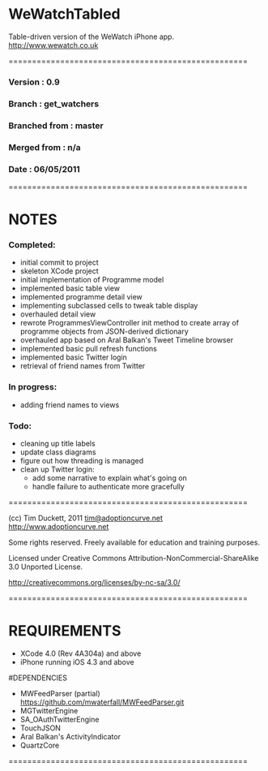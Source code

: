# WeWatchTabled

Table-driven version of the WeWatch iPhone app.
http://www.wewatch.co.uk

===================================================

### Version         :   0.9
### Branch          :   get_watchers
### Branched from   :   master
### Merged from     :   n/a
### Date            :   06/05/2011

===================================================

# NOTES

### Completed:

- initial commit to project
- skeleton XCode project
- initial implementation of Programme model
- implemented basic table view
- implemented programme detail view
- implementing subclassed cells to tweak table display
- overhauled detail view
- rewrote ProgrammesViewController init method to create array of programme objects from JSON-derived dictionary
- overhauled app based on Aral Balkan's Tweet Timeline browser
- implemented basic pull refresh functions
- implemented basic Twitter login
- retrieval of friend names from Twitter

### In progress:

- adding friend names to views

### Todo:

- cleaning up title labels
- update class diagrams
- figure out how threading is managed
- clean up Twitter login:
  - add some narrative to explain what's going on
  - handle failure to authenticate more gracefully

===================================================

(cc) Tim Duckett, 2011
tim@adoptioncurve.net
http://www.adoptioncurve.net

Some rights reserved.  Freely available for
education and training purposes.

Licensed under Creative Commons
Attribution-NonCommercial-ShareAlike 3.0
Unported License.

http://creativecommons.org/licenses/by-nc-sa/3.0/

===================================================

# REQUIREMENTS

- XCode 4.0 (Rev 4A304a) and above
- iPhone running iOS 4.3 and above

#DEPENDENCIES

- MWFeedParser (partial) https://github.com/mwaterfall/MWFeedParser.git
- MGTwitterEngine
- SA_OAuthTwitterEngine
- TouchJSON
- Aral Balkan's ActivityIndicator
- QuartzCore

===================================================
